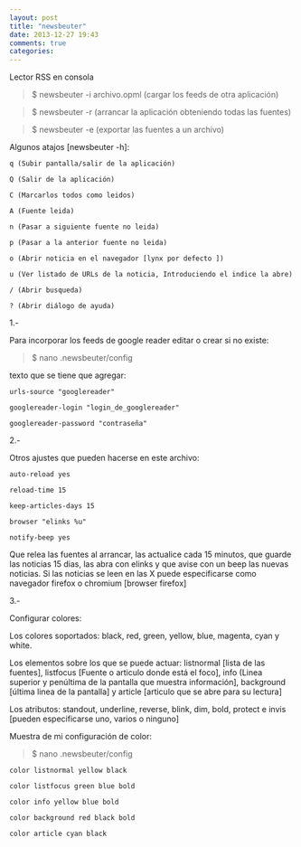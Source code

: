 ```yaml
---
layout: post
title: "newsbeuter"
date: 2013-12-27 19:43
comments: true
categories: 
---
```

Lector RSS en consola

>$ newsbeuter -i archivo.opml  (cargar los feeds de otra aplicación)

>$ newsbeuter -r (arrancar la aplicación obteniendo todas las fuentes)

>$ newsbeuter -e (exportar las fuentes a un archivo)

Algunos atajos [newsbeuter -h]:

	q (Subir pantalla/salir de la aplicación)

	Q (Salir de la aplicación)

	C (Marcarlos todos como leidos)

	A (Fuente leida)

	n (Pasar a siguiente fuente no leida)

	p (Pasar a la anterior fuente no leida)

	o (Abrir noticia en el navegador [lynx por defecto ])

	u (Ver listado de URLs de la noticia, Introduciendo el indice la abre)

	/ (Abrir busqueda)

	? (Abrir diálogo de ayuda)

1.-

Para incorporar los feeds de google reader editar o crear si no existe:

>$ nano .newsbeuter/config 

texto que se tiene que agregar:

	urls-source "googlereader" 

	googlereader-login "login_de_googlereader" 

	googlereader-password "contraseña"

2.-

Otros ajustes que pueden hacerse en este archivo:

	auto-reload yes 

	reload-time 15 

	keep-articles-days 15 

	browser "elinks %u"

	notify-beep yes

Que relea las fuentes al arrancar, las actualice cada 15 minutos, que guarde las noticias 15 dias, las abra con elinks y que avise con un beep las nuevas noticias. Si las noticias se leen en las X puede especificarse como navegador firefox o chromium [browser firefox]

3.-

Configurar colores:

Los colores soportados: black, red, green, yellow, blue, magenta, cyan y white. 

Los elementos sobre los que se puede actuar: listnormal [lista de las fuentes], listfocus [Fuente o articulo donde está el foco], info (Linea superior y penúltima de la pantalla que muestra información], background [última linea de la pantalla] y article [articulo que se abre para su lectura]

Los atributos: standout, underline, reverse, blink, dim, bold, protect e invis [pueden especificarse uno, varios o ninguno]

Muestra de mi configuración de color:

>$ nano .newsbeuter/config

	color listnormal yellow black

	color listfocus green blue bold

	color info yellow blue bold

	color background red black bold

	color article cyan black

